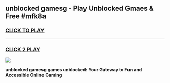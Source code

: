 
## unblocked gamesg - Play Unblocked Gmaes & Free #mfk8a
<h3>
<a href="https://news.freeplayer.one?title=unblocked_gamesg&ref=03M">CLICK TO PLAY</a></h3>
<hr>

<h3>
<a href="https://news.freeplayer.one?title=unblocked_gamesg&ref=03M">CLICK 2 PLAY</a>
  
</h3>

<a href="https://news.freeplayer.one?title=unblocked_gamesg&ref=03M"><img src="https://clearcache.store/games.png"></a>


**unblocked gamesg games unblocked: Your Gateway to Fun and Accessible Online Gaming**
